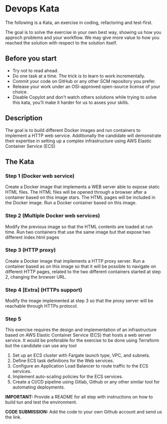 # Devops Kata
The following is a Kata, an exercise in coding, refactoring and test-first.

The goal is to solve the exercise in your own best way, showing us how you approch problems and your workflow. We may give more value to how you reached the solution with respect to the solution itself.

## Before you start
* Try not to read ahead.
* Do one task at a time. The trick is to learn to work incrementally.
* Commit your code on GitHub or any other SCM repository you prefer.
* Release your work under an OSI-approved open-source license of your choice.
* Disable Copylot and don't watch others solutions while trying to solve this kata, you'll make it harder for us to asses your skills.

## Description

The goal is to build different Docker images and run containers to implement a HTTP web service. Additionally the candidate will demonstrate their expertise in setting up a complex infrastructure using AWS Elastic Container Service (ECS)

## The Kata

### Step 1 (Docker web service)
Create a Docker image that implements a WEB server able to expose static HTML files. The HTML files will be opened through a browser after a container based on this image stars. The HTML pages will be included in the Docker image.
Run a Docker container based on this image.


### Step 2 (Multiple Docker web services)
Modify the previous image so that the HTML contents are loaded at run time. Run two containers that use the same image but that expose two different index.html pages


### Step 3 (HTTP proxy)
Create a Docker image that implements a HTTP proxy server. Run a container based as on this image so that it will be possible to navigate on different HTTP pages, related to the two different containers started at step 2, changing the browser URL.

### Step 4 [Extra] (HTTPs support)
Modify the image implemented at step 3 so that the proxy server will be reachable through HTTPs protocol.


### Step 5 
This exercise requires the design and implementation of an infrastructure based on AWS Elastic Container Service (ECS) that hosts a web server service. It would be preferable for the exercise to be done using Terraform but the candidate can use any tool 
1. Set up an ECS cluster with Fargate launch type, VPC, and subnets.
2. Define ECS task definitions for the Web services.
3. Configure an Application Load Balancer to route traffic to the ECS services.
4. Implement auto-scaling policies for the ECS services.
5. Create a CI/CD pipeline using Gitlab, Github or any other similar tool for automating deployments.
    

**IMPORTANT:** Provide a README for all step with instructions on how to build tun and test the environment.

**CODE SUBMISSION:** Add the code to your own Github account and send us the link.
